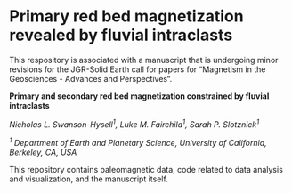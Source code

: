 # Primary red bed magnetization revealed by fluvial intraclasts

This respository is associated with a manuscript that is undergoing minor revisions for the JGR-Solid Earth call for papers for “Magnetism in the Geosciences - Advances and Perspectives“. 

**Primary and secondary red bed magnetization constrained by fluvial intraclasts**

*Nicholas L. Swanson-Hysell<sup>1</sup>, Luke M. Fairchild<sup>1</sup>, Sarah P. Slotznick<sup>1</sup>*

*<sup>1</sup> Department of Earth and Planetary Science, University of California, Berkeley, CA, USA*

This repository contains paleomagnetic data, code related to data analysis and visualization, and the manuscript itself.
